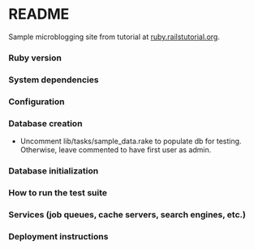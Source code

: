 README
===

Sample microblogging site from tutorial at [ruby.railstutorial.org](http://ruby.railstutorial.org/).

### Ruby version

### System dependencies

### Configuration

### Database creation
* Uncomment lib/tasks/sample_data.rake to populate db for testing. Otherwise, leave commented to have first
user as admin.

### Database initialization

### How to run the test suite

### Services (job queues, cache servers, search engines, etc.)

### Deployment instructions



